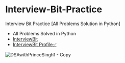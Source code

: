 # Interview-Bit-Practice
Interview Bit Practice [All Problems Solution in Python]



<ul>
<li>All Problems Solved in Python</li>
<li><a href="https://www.interviewbit.com/practice/" target="_blank">InterviewBit</a></li>
<li><a href="https://www.interviewbit.com/profile/princesingh2002" target="_blank">InterviewBit Profile✅</a></li>

</ul>

![DSAwithPrinceSingh1 - Copy](https://user-images.githubusercontent.com/71000042/210166312-2a47fdab-e11a-41fd-8e59-e1e19e9dec19.png)
